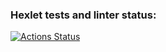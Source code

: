### Hexlet tests and linter status:
[![Actions Status](https://github.com/yutars/backend-project-lvl1/workflows/hexlet-check/badge.svg)](https://github.com/yutars/backend-project-lvl1/actions)